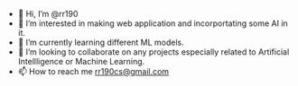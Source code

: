 - 👋 Hi, I’m @rr190
- 👀 I’m interested in making web application and incorportating some AI in it.
- 🌱 I’m currently learning different ML models.
- 💞️ I’m looking to collaborate on any projects especially related to Artificial Intellligence or Machine Learning. 
- 📫 How to reach me rr190cs@gmail.com

<!---
rr190/rr190 is a ✨ special ✨ repository because its `README.md` (this file) appears on your GitHub profile.
You can click the Preview link to take a look at your changes.
--->
